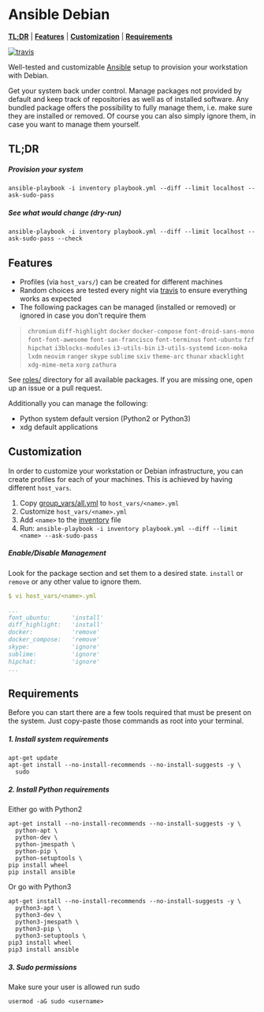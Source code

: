 # Ansible Debian

**[TL;DR](#tldr)** | **[Features](#features)** | **[Customization](#customization)** | **[Requirements](#requirements)**

[![travis](https://travis-ci.org/cytopia/ansible-debian.svg?branch=master)](https://travis-ci.org/cytopia/ansible-debian)

Well-tested and customizable [Ansible](https://www.ansible.com) setup to provision your workstation with Debian.

Get your system back under control. Manage packages not provided by default and keep track of repositories as well as of installed software. Any bundled package offers the possibility to fully manage them, i.e. make sure they are installed or removed. Of course you can also simply ignore them, in case you want to manage them yourself.

## TL;DR

##### Provision your system
```
ansible-playbook -i inventory playbook.yml --diff --limit localhost --ask-sudo-pass
```

##### See what would change (dry-run)
```
ansible-playbook -i inventory playbook.yml --diff --limit localhost --ask-sudo-pass --check
```

## Features

* Profiles (via `host_vars/`) can be created for different machines
* Random choices are tested every night via  [travis](https://travis-ci.org/cytopia/ansible-debian) to ensure everything works as expected
* The following packages can be managed (installed or removed) or ignored in case you don't require them

> `chromium` `diff-highlight` `docker` `docker-compose` `font-droid-sans-mono` `font-font-awesome` `font-san-francisco` `font-terminus` `font-ubuntu` `fzf` `hipchat` `i3blocks-modules` `i3-utils-bin` `i3-utils-systemd` `icon-moka` `lxdm` `neovim` `ranger` `skype` `sublime` `sxiv` `theme-arc` `thunar` `xbacklight` `xdg-mime-meta` `xorg` `zathura`

See [roles/](roles/) directory for all available packages. If you are missing one, open up an issue or a pull request.

Additionally you can manage the following:

* Python system default version (Python2 or Python3)
* xdg default applications


## Customization

In order to customize your workstation or Debian infrastructure, you can create profiles for each of your machines. This is achieved by having different `host_vars`.

1. Copy [group_vars/all.yml](group_vars/all.yml) to `host_vars/<name>.yml`
2. Customize `host_vars/<name>.yml`
3. Add `<name>` to the [inventory](inventory) file
4. Run: `ansible-playbook -i inventory playbook.yml --diff --limit <name> --ask-sudo-pass`


##### Enable/Disable Management
Look for the package section and set them to a desired state. `install` or `remove` or any other value to ignore them.
```yml
$ vi host_vars/<name>.yml

...
font_ubuntu:      'install'
diff_highlight:   'install'
docker:           'remove'
docker_compose:   'remove'
skype:            'ignore'
sublime:          'ignore'
hipchat:          'ignore'
...
```

## Requirements

Before you can start there are a few tools required that must be present on the system. Just copy-paste those commands as root into your terminal.

##### 1. Install system requirements
```shell
apt-get update
apt-get install --no-install-recommends --no-install-suggests -y \
  sudo
```

##### 2. Install Python requirements

Either go with Python2
```
apt-get install --no-install-recommends --no-install-suggests -y \
  python-apt \
  python-dev \
  python-jmespath \
  python-pip \
  python-setuptools \
pip install wheel
pip install ansible
```
Or go with Python3
```
apt-get install --no-install-recommends --no-install-suggests -y \
  python3-apt \
  python3-dev \
  python3-jmespath \
  python3-pip \
  python3-setuptools \
pip3 install wheel
pip3 install ansible
```
##### 3. Sudo permissions

Make sure your user is allowed run sudo
```
usermod -aG sudo <username>
```
